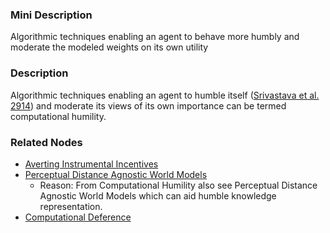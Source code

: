 ### Mini Description

Algorithmic techniques enabling an agent to behave more humbly and moderate the modeled weights on its own utility

### Description

Algorithmic techniques enabling an agent to humble itself ([Srivastava et al. 2914](https://people.eecs.berkeley.edu/~russell/papers/uai14-oupomdp.pdf)) and moderate its views of its own importance can be termed computational humility.

### Related Nodes

- [Averting Instrumental Incentives](/Value_Alignment/Validation/Averting_Instrumental_Incentives/Averting_Instrumental_Incentives.md)
- [Perceptual Distance Agnostic World Models](/Value_Alignment/Validation/Increasing_Contextual_Awareness/Realistic_World-Models/Perceptual_Distance_Agnostic_World_Models/Perceptual_Distance_Agnostic_World_Models.md)
	- Reason: From Computational Humility also see Perceptual Distance Agnostic World Models which can aid humble knowledge representation.
- [Computational Deference](/Value_Alignment/Control/Computational_Deference/Computational_Deference.md)

